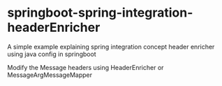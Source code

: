# springboot-spring-integration-headerEnricher
A simple example explaining spring integration concept header enricher using java config in springboot

Modify the Message headers using HeaderEnricher or MessageArgMessageMapper
